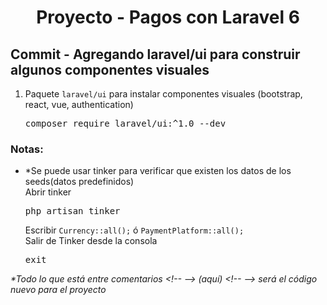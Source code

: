 
  <!-- Title -->
  <h1 align="center">Proyecto - Pagos con Laravel 6</h1>
  <!-- End Title -->

  <!-- Commit name -->
  <h2>Commit - <strong>Agregando laravel/ui para construir algunos componentes visuales</strong></h2>
  <!-- End Commit name -->
  
  <!-- Commit instructions -->
  <ol>
   <li>
     Paquete <code>laravel/ui</code> para instalar componentes visuales (bootstrap, react, vue, authentication)
     <pre>composer require laravel/ui:^1.0 --dev</pre>
    </li>
  </ol>
  <!-- End Commit instructions -->
  
  <!-- Notes -->
  <h3>Notas:</h3>

  <ul>
    <li>
      *Se puede usar tinker para verificar que existen los datos de los seeds(datos predefinidos)
      <br>
      Abrir tinker
      <pre>php artisan tinker</pre>
      Escribir <code>Currency::all();</code> ó <code>PaymentPlatform::all();</code>
      <br>
      Salir de Tinker desde la consola
      <pre>exit</pre>
    </li>
  </ul>
    
  <em>
    *Todo lo que está entre comentarios
    &lt;!-- --&gt; (aquí) &lt;!-- --&gt;
    será el código nuevo para el proyecto
  </em>
  <!-- End notes -->